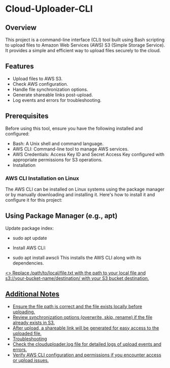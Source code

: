 # Cloud-Uploader-CLI
## Overview
This project is a command-line interface (CLI) tool built using Bash scripting to upload files to Amazon Web Services (AWS) S3 (Simple Storage Service). It provides a simple and efficient way to upload files securely to the cloud.

## Features
* Upload files to AWS S3.
* Check AWS configuration.
* Handle file synchronization options.
* Generate shareable links post-upload.
* Log events and errors for troubleshooting.

## Prerequisites
Before using this tool, ensure you have the following installed and configured:

- Bash: A Unix shell and command language.
- AWS CLI: Command-line tool to manage AWS services.
- AWS Credentials: Access Key ID and Secret Access Key configured with appropriate permissions for S3 operations.
- Installation

### AWS CLI Installation on Linux
The AWS CLI can be installed on Linux systems using the package manager or by manually downloading and installing it. Here's how to install it and configure it for this project:

## Using Package Manager (e.g., apt)

Update package index:
- sudo apt update
- Install AWS CLI:

- sudo apt install awscli
This installs the AWS CLI along with its dependencies.

<a href="/Screenshot 2024-07-23 at 6.54.44 PM.png"><>
Replace /path/to/local/file.txt with the path to your local file and s3://your-bucket-name/destination/ with your S3 bucket destination.

## Additional Notes
* Ensure the file path is correct and the file exists locally before uploading.
* Review synchronization options (overwrite, skip, rename) if the file already exists in S3.
* After upload, a shareable link will be generated for easy access to the uploaded file.
* Troubleshooting
* Check the clouduploader.log file for detailed logs of upload events and errors.
* Verify AWS CLI configuration and permissions if you encounter access or upload issues.